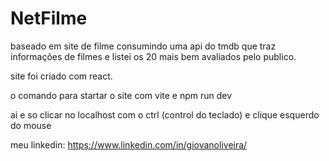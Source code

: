 # NetFilme
baseado em site de filme consumindo uma api do tmdb que traz informações de filmes e listei os 20 mais bem avaliados pelo publico.

site foi criado com react.

o comando para startar o site com vite e npm run dev

ai e so clicar no localhost com o ctrl (control do teclado) e clique esquerdo do mouse

meu linkedin: https://www.linkedin.com/in/giovanoliveira/

